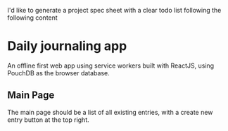 I'd like to generate a project spec sheet with a clear todo list following the following content

# Daily journaling app

An offline first web app using service workers built with ReactJS, using PouchDB as the browser database.

## Main Page

The main page should be a list of all existing entries, with a create new entry button at the top right.

